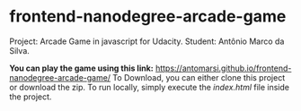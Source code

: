 frontend-nanodegree-arcade-game
===============================
Project: Arcade Game in javascript for Udacity.
Student: Antônio Marco da Silva.

**You can play the game using this link:** https://antomarsi.github.io/frontend-nanodegree-arcade-game/
To Download, you can either clone this project or download the zip.
To run locally, simply execute the *index.html* file inside the project.
